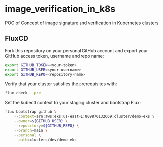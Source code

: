 # image_verification_in_k8s

POC of Concept of image signature and verification in Kubernetes clusters

## FluxCD

Fork this repository on your personal GitHub account and export your GitHub access token, username and repo name:

```sh
export GITHUB_TOKEN=<your-token>
export GITHUB_USER=<your-username>
export GITHUB_REPO=<repository-name>
```

Verify that your cluster satisfies the prerequisites with:

```sh
flux check --pre
```

Set the kubectl context to your staging cluster and bootstrap Flux:

```sh
flux bootstrap github \
    --context=arn:aws:eks:us-east-1:809870132669:cluster/demo-eks \
    --owner=${GITHUB_USER} \
    --repository=${GITHUB_REPO} \
    --branch=main \
    --personal \
    --path=clusters/dev/demo-eks
```
